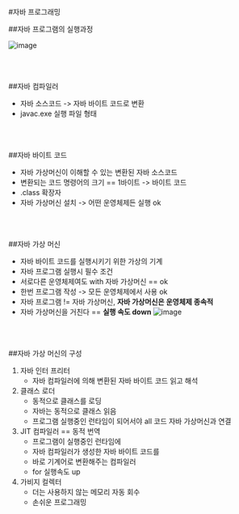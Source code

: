 #자바 프로그래밍

##자바 프로그램의 실행과정

![image](https://github.com/theNum1Developer/42seoul/assets/138620137/5a360ccf-106b-4e16-8dd6-512c261ffc24)

<br><br>

##자바 컴파일러
- 자바 소스코드 -> 자바 바이트 코드로 변환
- javac.exe 실행 파일 형태

<br><br>

##자바 바이트 코드
- 자바 가상머신이 이해할 수 있는 변환된 자바 소스코드
- 변환되는 코드 명령어의 크기 == 1바이트 -> 바이트 코드
- .class 확장자
- 자바 가상머신 설치 -> 어떤 운영체제든 실행 ok

<br><br>

##자바 가상 머신
- 자바 바이트 코드를 실행시키기 위한 가상의 기계
- 자바 프로그램 실행시 필수 조건
- 서로다른 운영체제여도 with 자바 가상머신 == ok
- 한번 프로그램 작성 -> 모든 운영체제에서 사용 ok
- 자바 프로그램 != 자바 가상머신, **자바 가상머신은 운영체제 종속적**
- 자바 가상머신을 거친다 == **실행 속도 down**
![image](https://github.com/theNum1Developer/42seoul/assets/138620137/84bfa524-fd9d-481d-bba4-4acc41daad14)

<br><br>

##자바 가상 머신의 구성
1. 자바 인터 프리터
	- 자바 컴파일러에 의해 변환된 자바 바이트 코드 읽고 해석
2. 클래스 로더
	- 동적으로 클래스를 로딩
	- 자바는 동적으로 클래스 읽음
	- 프로그램 실행중인 런타임이 되어서야 all 코드 자바 가상머신과 연결
3. JIT 컴파일러 == 동적 번역
	- 프로그램이 실행중인 런타임에
	- 자바 컴파일러가 생성한 자바 바이트 코드를
	- 바로 기계어로 변환해주는 컴파일러
	- for 실행속도 up
4. 가비지 컬렉터
	- 더는 사용하지 않는 메모리 자동 회수
	- 손쉬운 프로그래밍

<br><br>
